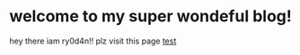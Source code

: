 # welcome to my super wondeful blog!
hey there iam ry0d4n!!
plz visit this page <a href='/test'>test</a>
